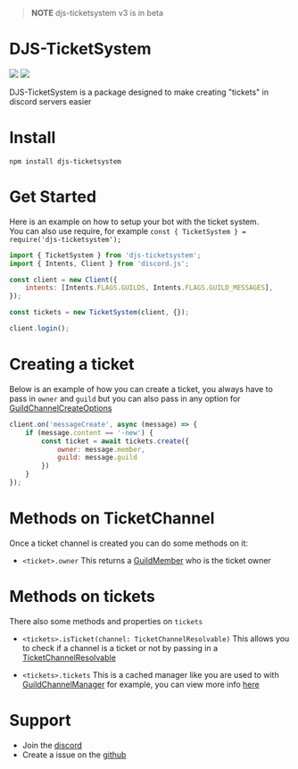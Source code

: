 
> **NOTE** djs-ticketsystem v3 is in beta

# DJS-TicketSystem
[![](https://img.shields.io/npm/v/djs-ticketsystem?label=Latest%20Version&style=for-the-badge&logo=npm&color=informational)](https://www.npmjs.com/package/dashargs)
[![](https://img.shields.io/static/v1?label=Author&message=GHOST&color=informational&style=for-the-badge)](https://ghostdev.xyz)

DJS-TicketSystem is a package designed to make creating "tickets" in discord servers easier

# Install
```
npm install djs-ticketsystem
```

# Get Started
Here is an example on how to setup your bot with the ticket system.<br />
You can also use require, for example `const { TicketSystem } = require('djs-ticketsystem');`

```js
import { TicketSystem } from 'djs-ticketsystem';
import { Intents, Client } from 'discord.js';

const client = new Client({
    intents: [Intents.FLAGS.GUILDS, Intents.FLAGS.GUILD_MESSAGES],
});

const tickets = new TicketSystem(client, {});

client.login();
```

# Creating a ticket
Below is an example of how you can create a ticket, you always have to pass in `owner` and `guild` but you can also pass in any option for [GuildChannelCreateOptions](https://discord.js.org/#/docs/main/stable/typedef/GuildChannelCreateOptions)

```js
client.on('messageCreate', async (message) => {
    if (message.content == '-new') {
        const ticket = await tickets.create({
            owner: message.member,
            guild: message.guild
        })
    }
});
```

# Methods on TicketChannel
Once a ticket channel is created you can do some methods on it:

- `<ticket>.owner` This returns a [GuildMember](https://discord.js.org/#/docs/main/stable/class/GuildMember) who is the ticket owner

# Methods on tickets
There also some methods and properties on `tickets`

- `<tickets>.isTicket(channel: TicketChannelResolvable)` This allows you to check if a channel is a ticket or not by passing in a [TicketChannelResolvable](https://ghostdevv.github.io/djs-ticketsystem/modules.html#TicketChannelResolvable)

- `<tickets>.tickets` This is a cached manager like you are used to with [GuildChannelManager](https://discord.js.org/#/docs/main/stable/class/GuildChannelManager) for example, you can view more info [here]()

# Support
-   Join the [discord](https://discord.gg/2Vd4wAjJnm)<br>
-   Create a issue on the [github](https://github.com/ghostdevv/djs-ticketsystem)
